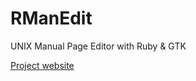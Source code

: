 RManEdit
========

UNIX Manual Page Editor with Ruby & GTK


[Project website](http://comu.github.io/RManEdit/)
